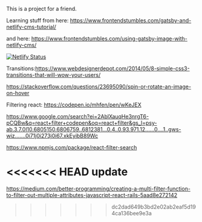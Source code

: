 This is a project for a friend.

Learning stuff from here:
https://www.frontendstumbles.com/gatsby-and-netlify-cms-tutorial/

and here:
https://www.frontendstumbles.com/using-gatsby-image-with-netlify-cms/

[![Netlify Status](https://api.netlify.com/api/v1/badges/1dc21b04-c224-43be-bffd-f2be14123d46/deploy-status)](https://app.netlify.com/sites/bp-tattoo-scene/deploys)


Transitions:https://www.webdesignerdepot.com/2014/05/8-simple-css3-transitions-that-will-wow-your-users/

https://stackoverflow.com/questions/23695090/spin-or-rotate-an-image-on-hover

Filtering react: 
https://codepen.io/mhfen/pen/wKeJEX

https://www.google.com/search?ei=2AblXauqHe3nrgT6-pCQBw&q=react+filter+codepen&oq=react+filter&gs_l=psy-ab.3.7.0l10.6805150.6806759..6812381...0.4..0.93.971.12......0....1..gws-wiz.......0i71j0i273j0i67.xkEyibB89Wc

https://www.npmjs.com/package/react-filter-search

<<<<<<< HEAD
update
=======
https://medium.com/better-programming/creating-a-multi-filter-function-to-filter-out-multiple-attributes-javascript-react-rails-5aad8e272142
>>>>>>> dc2dad649b3bd2e02ab2eaf5d194ca136bee9e3a
